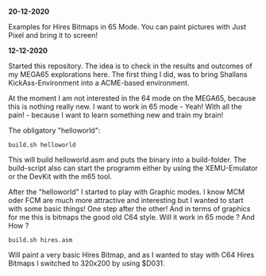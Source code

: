 **20-12-2020**

Examples for Hires Bitmaps in 65 Mode.
You can paint pictures with Just Pixel and bring it to screen!

**12-12-2020**

Started this repository. The idea is to check in the results and outcomes of my MEGA65 explorations here.
The first thing I did, was to bring Shallans KickAss-Environment into a ACME-based environment.

At the moment I am not interested in the 64 mode on the MEGA65, because this is nothing really new.
I want to work in 65 mode - Yeah! With all the pain! - because I want to learn something new and train my brain!


The obligatory "helloworld":

```build.sh helloworld```


This will build helloworld.asm and puts the binary into a build-folder. The build-script also can start the programm 
either by using the XEMU-Emulator or the DevKit with the m65 tool.

After the "helloworld" I started to play with Graphic modes. I know MCM oder FCM are much more attractive and interesting
but I wanted to start with some basic things! One step after the other! And in terms of graphics for me this is bitmaps 
the good old C64 style. Will it work in 65 mode ? And How ? 

```build.sh hires.asm```

Will paint a very basic Hires Bitmap, and as I wanted to stay with C64 Hires Bitmaps I switched to 320x200 by using $D031.


